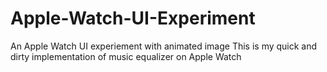 # Apple-Watch-UI-Experiment
An Apple Watch UI experiement with animated image 
This is my quick and dirty implementation of music equalizer on Apple Watch

[logo]: https://raw.githubusercontent.com/tsunglintsai/Apple-Watch-UI-Experiment/master/Screenshot/Apple-Watch-UI-Experiment.png "Screenshot"


